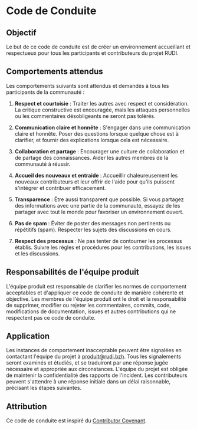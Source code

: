 # Code de Conduite

## Objectif
Le but de ce code de conduite est de créer un environnement accueillant et respectueux pour tous les participants et contributeurs du projet RUDI.

## Comportements attendus
Les comportements suivants sont attendus et demandés à tous les participants de la communauté :

1. **Respect et courtoisie** : Traiter les autres avec respect et considération. La critique constructive est encouragée, mais les attaques personnelles ou les commentaires désobligeants ne seront pas tolérés.

2. **Communication claire et honnête** : S'engager dans une communication claire et honnête. Poser des questions lorsque quelque chose est à clarifier, et fournir des explications lorsque cela est nécessaire.

3. **Collaboration et partage** : Encourager une culture de collaboration et de partage des connaissances. Aider les autres membres de la communauté à réussir.

4. **Accueil des nouveaux et entraide** : Accueillir chaleureusement les nouveaux contributeurs et leur offrir de l'aide pour qu'ils puissent s'intégrer et contribuer efficacement.

5. **Transparence** : Être aussi transparent que possible. Si vous partagez des informations avec une partie de la communauté, essayez de les partager avec tout le monde pour favoriser un environnement ouvert.

6. **Pas de spam** : Éviter de poster des messages non pertinents ou répétitifs (spam). Respecter les sujets des discussions en cours.

7. **Respect des processus** : Ne pas tenter de contourner les processus établis. Suivre les règles et procédures pour les contributions, les issues et les discussions.

## Responsabilités de l'équipe produit
L'équipe produit est responsable de clarifier les normes de comportement acceptables et d'appliquer ce code de conduite de manière cohérente et objective. Les membres de l'équipe produit ont le droit et la responsabilité de supprimer, modifier ou rejeter les commentaires, commits, code, modifications de documentation, issues et autres contributions qui ne respectent pas ce code de conduite.

## Application
Les instances de comportement inacceptable peuvent être signalées en contactant l'équipe du projet à produit@rudi.bzh. Tous les signalements seront examinés et étudiés, et se traduiront par une réponse jugée nécessaire et appropriée aux circonstances. L'équipe du projet est obligée de maintenir la confidentialité des rapports de l'incident. Les contributeurs peuvent s'attendre à une réponse initiale dans un délai raisonnable, précisant les étapes suivantes.

## Attribution
Ce code de conduite est inspiré du [Contributor Covenant](https://www.contributor-covenant.org/).
